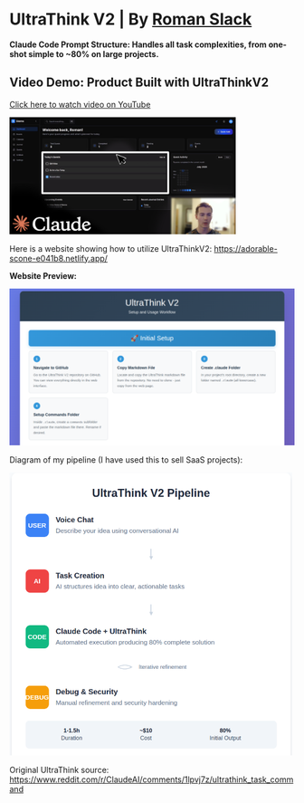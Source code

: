 # UltraThink V2 | By [Roman Slack](https://github.com/romanslack)

**Claude Code Prompt Structure: Handles all task complexities, from one-shot simple to ~80% on large projects.**

## Video Demo: Product Built with UltraThinkV2

[Click here to watch video on YouTube](https://www.youtube.com/watch?v=WxA-utyliIw)

[<img src="images/thumbnail_V2.jpg" alt="Video Demo" width="400">](https://www.youtube.com/watch?v=WxA-utyliIw)

Here is a website showing how to utilize UltraThinkV2:
https://adorable-scone-e041b8.netlify.app/

**Website Preview:**

[<img src="images/website_previz.png" alt="Website Preview" width="700">](https://adorable-scone-e041b8.netlify.app/)

Diagram of my pipeline (I have used this to sell SaaS projects):

<img src="images/ultrathink_pipeline.png" alt="UltraThink Pipeline" width="500">





Original UltraThink source:
https://www.reddit.com/r/ClaudeAI/comments/1lpvj7z/ultrathink_task_command
